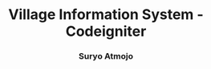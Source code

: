 <h1 align="center">Village Information System - Codeigniter</h1>
<h3 align="center">Suryo Atmojo</h3>

